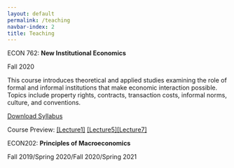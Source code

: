 ```yaml
---
layout: default
permalink: /teaching
navbar-index: 2
title: Teaching
---
```



ECON 762: **New Institutional Economics**

Fall 2020

This course introduces theoretical and applied studies examining the role of formal and informal
institutions that make economic interaction possible. Topics include property rights, contracts,
transaction costs, informal norms, culture, and conventions. 

[Download Syllabus](files/ECON762.pdf)

Course Preview:
[[Lecture1]](files/Lecture1.pdf) [[Lecture5]](files/Lecture5.pdf)[[Lecture7]](files/Lecture7.pdf)

ECON202: **Principles of Macroeconomics**

Fall 2019/Spring 2020/Fall 2020/Spring 2021
